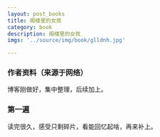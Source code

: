 ```yaml
---
layout: post_books
title: 阁楼里的女孩
category: book
description: 阁楼里的女孩
imgs: '../source/img/book/glldnh.jpg'

---
```

### 作者资料（来源于网络）

博客刚做好，集中整理，后续加上。

### 第一遍

读完很久，感受只剩碎片，看能回忆起啥，再来补上。
 
